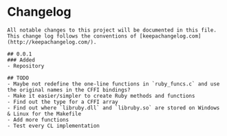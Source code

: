 # Changelog

    All notable changes to this project will be documented in this file. This change log follows the conventions of [keepachangelog.com](http://keepachangelog.com/).  

    ## 0.0.1
    ### Added
    - Repository

    ## TODO
    - Maybe not redefine the one-line functions in `ruby_funcs.c` and use the original names in the CFFI bindings?
    - Make it easier/simpler to create Ruby methods and functions
    - Find out the type for a CFFI array
    - Find out where `libruby.dll` and `libruby.so` are stored on Windows & Linux for the Makefile
    - Add more functions
    - Test every CL implementation